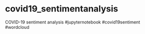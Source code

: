 # covid19_sentimentanalysis
COVID-19 sentiment analysis #jupyternotebook #covid19sentiment #wordcloud
